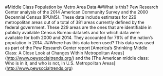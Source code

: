 
#Middle Class Population by Metro Area Data 
##What is this?
Pew Research Center analysis of the 2014 American Community Survey and the 2000 Decennial Census (IPUMS).  These data include estimates for 229 metropolitan areas out of a total of 381 areas currently defined by the federal government. These 229 areas are the ones that are identifiable in publicly available Census Bureau datasets and for which data were available for both 2000 and 2014. They accounted for 76% of the nation’s population in 2014.
##Where has this data been used?
This data was used as part of the Pew Research Center report [America’s Shrinking Middle Class: A Close Look at Changes Within Metropolitan Areas] (http://www.pewsocialtrends.org/) and the [The American middle class: Who is in it, and who is not, in U.S. Metropolitan Areas] (http://www.pewsocialtrends.org)
